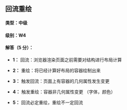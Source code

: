## 回流重绘
#### 类型：中级
#### 级别：W4 
#### 解答（5 分）：
- **1：** 回流：浏览器渲染页面之前需要对结构进行布局计算 
- **2：** 重绘：将已经计算好布局的容器绘制出来

- **3：** 触发回流：页面上有容器的几何属性发生变更 
- **4：** 触发重绘：容器非几何属性变更 （字体，颜色）

- **5：** 回流必定重绘，重绘不一定回流